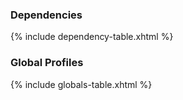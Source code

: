 ### Dependencies

{% include dependency-table.xhtml %}


### Global Profiles

{% include globals-table.xhtml %}